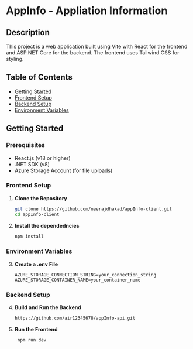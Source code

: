 # AppInfo - Appliation Information

## Description

This project is a web application built using Vite with React for the frontend and ASP.NET Core for the backend. The frontend uses Tailwind CSS for styling.

## Table of Contents

- [Getting Started](#getting-started)
- [Frontend Setup](#frontend-setup)
- [Backend Setup](#backend-setup)
- [Environment Variables](#environment-variables)
 

## Getting Started

### Prerequisites

- React.js (v18 or higher)
- .NET SDK (v8)
- Azure Storage Account (for file uploads)

### Frontend Setup

1. **Clone the Repository**

   ```bash
   git clone https://github.com/neerajdhakad/appInfo-client.git
   cd appInfo-client
   ```
2. **Install the dependedncies**
    ```javascript 
    npm install
    ```
### Environment Variables

3. **Create a .env File**
    ```env
    AZURE_STORAGE_CONNECTION_STRING=your_connection_string
    AZURE_STORAGE_CONTAINER_NAME=your_container_name
    ```
### Backend Setup
4. **Build and Run the Backend**
   ```bash
   https://github.com/air12345678/appInfo-api.git
   ```

5. **Run the Frontend**
   ```bash
    npm run dev
   ```